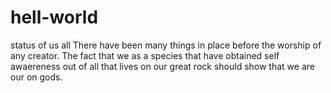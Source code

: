 # hell-world
status of us all
There have been many things in place before the worship of any creator. The fact that we as a species that have obtained self awaereness out of all that lives on our great rock should show that we are our on gods.
